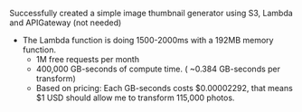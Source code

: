 Successfully created a simple image thumbnail generator using S3, Lambda and APIGateway (not needed)

- The Lambda function is doing 1500-2000ms with a 192MB memory function.
  - 1M free requests per month
  - 400,000 GB-seconds of compute time. ( ~0.384 GB-seconds per transform)
  - Based on pricing: Each GB-seconds costs $0.00002292, that means $1 USD should allow me to transform 115,000 photos.

